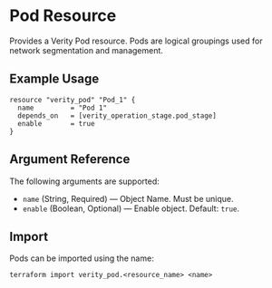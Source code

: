 # Pod Resource

Provides a Verity Pod resource. Pods are logical groupings used for network segmentation and management.

## Example Usage

```hcl
resource "verity_pod" "Pod_1" {
  name         = "Pod 1"
  depends_on   = [verity_operation_stage.pod_stage]
  enable       = true
}
```

## Argument Reference

The following arguments are supported:

- `name` (String, Required) — Object Name. Must be unique.
- `enable` (Boolean, Optional) — Enable object. Default: `true`.

## Import

Pods can be imported using the name:

```hcl
terraform import verity_pod.<resource_name> <name>
```
